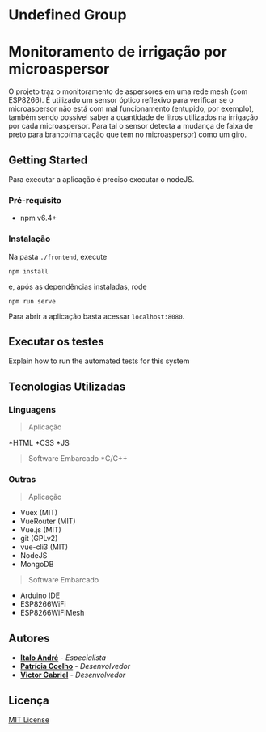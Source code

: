 # Undefined Group
# Monitoramento de irrigação por microaspersor

O projeto traz o monitoramento de aspersores em uma rede mesh (com ESP8266). É utilizado um sensor óptico reflexivo para verificar se o microaspersor não está com mal funcionamento (entupido, por exemplo), também sendo possível saber a quantidade de litros utilizados na irrigação por cada microaspersor. Para tal o sensor detecta a mudança de faixa de preto para branco(marcação que tem no microaspersor) como um giro.

## Getting Started

Para executar a aplicação é preciso executar o nodeJS.

### Pré-requisito

* npm v6.4+

### Instalação

Na pasta `./frontend`, execute

```shell-session
npm install
```

e, após as dependências instaladas, rode

```shell-session
npm run serve
```

Para abrir a aplicação basta acessar `localhost:8080`.

## Executar os testes

Explain how to run the automated tests for this system

## Tecnologias Utilizadas

### Linguagens

> Aplicação

*HTML
*CSS
*JS

> Software Embarcado
*C/C++

### Outras

> Aplicação

* Vuex (MIT)
* VueRouter (MIT)
* Vue.js (MIT)
* git (GPLv2)
* vue-cli3 (MIT)
* NodeJS
* MongoDB

> Software Embarcado

* Arduino IDE
* ESP8266WiFi
* ESP8266WiFiMesh


## Autores

* **[Italo André](https://github.com/IACF)** - *Especialista*
* **[Patrícia Coelho](https://github.com/patriciacoelho)** - *Desenvolvedor*
* **[Victor Gabriel](https://github.com/victorgfb)** - *Desenvolvedor*

## Licença

[MIT License](https://github.com/hardAgro/topzera/blob/master/LICENSE.txt)
